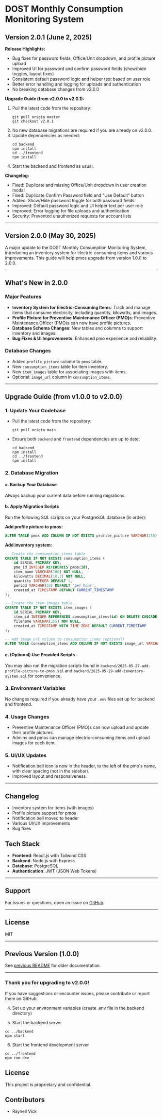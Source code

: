 # DOST Monthly Consumption Monitoring System

## Version 2.0.1 (June 2, 2025)

**Release Highlights:**
- Bug fixes for password fields, Office/Unit dropdown, and profile picture upload
- Improved UI for password and confirm password fields (show/hide toggles, layout fixes)
- Consistent default password logic and helper text based on user role
- Better error handling and logging for uploads and authentication
- No breaking database changes from v2.0.0

**Upgrade Guide (from v2.0.0 to v2.0.1):**
1. Pull the latest code from the repository:
   ```
   git pull origin master
   git checkout v2.0.1
   ```
2. No new database migrations are required if you are already on v2.0.0.
3. Update dependencies as needed:
   ```
   cd backend
   npm install
   cd ../frontend
   npm install
   ```
4. Start the backend and frontend as usual.

**Changelog:**
- Fixed: Duplicate and missing Office/Unit dropdown in user creation modal
- Fixed: Duplicate Confirm Password field and "Use Default" button
- Added: Show/Hide password toggle for both password fields
- Improved: Default password logic and UI helper text per user role
- Improved: Error logging for file uploads and authentication
- Security: Prevented unauthorized requests for account lists

---

## Version 2.0.0 (May 30, 2025)

A major update to the DOST Monthly Consumption Monitoring System, introducing an inventory system for electric-consuming items and various improvements. This guide will help pmos upgrade from version 1.0.0 to 2.0.0.

---

## What's New in 2.0.0

### Major Features
- **Inventory System for Electric-Consuming Items**: Track and manage items that consume electricity, including quantity, kilowatts, and images.
- **Profile Picture for Preventive Maintenance Officer (PMO)s**: Preventive Maintenance Officer (PMO)s can now have profile pictures.
- **Database Schema Changes**: New tables and columns to support inventory and images.
- **Bug Fixes & UI Improvements**: Enhanced pmo experience and reliability.

### Database Changes
- Added `profile_picture` column to `pmos` table.
- New `consumption_items` table for item inventory.
- New `item_images` table for associating images with items.
- Optional: `image_url` column in `consumption_items`.

---

## Upgrade Guide (from v1.0.0 to v2.0.0)

### 1. Update Your Codebase
- Pull the latest code from the repository:
  ```
  git pull origin main
  ```
- Ensure both `backend` and `frontend` dependencies are up to date:
  ```
  cd backend
  npm install
  cd ../frontend
  npm install
  ```

### 2. Database Migration
#### a. Backup Your Database
Always backup your current data before running migrations.

#### b. Apply Migration Scripts
Run the following SQL scripts on your PostgreSQL database (in order):

**Add profile picture to pmos:**
```sql
ALTER TABLE pmos ADD COLUMN IF NOT EXISTS profile_picture VARCHAR(255) NOT NULL DEFAULT 'default-profile.jpg';
```

**Add inventory system:**
```sql
-- Create the consumption_items table
CREATE TABLE IF NOT EXISTS consumption_items (
    id SERIAL PRIMARY KEY,
    pmo_id INTEGER REFERENCES pmos(id),
    item_name VARCHAR(100) NOT NULL,
    kilowatts DECIMAL(10,2) NOT NULL,
    quantity INTEGER DEFAULT 1,
    period VARCHAR(20) DEFAULT 'per hour',
    created_at TIMESTAMP DEFAULT CURRENT_TIMESTAMP
);

-- Create the item_images table
CREATE TABLE IF NOT EXISTS item_images (
    id SERIAL PRIMARY KEY,
    item_id INTEGER REFERENCES consumption_items(id) ON DELETE CASCADE,
    filename VARCHAR(255) NOT NULL,
    created_at TIMESTAMP WITH TIME ZONE DEFAULT CURRENT_TIMESTAMP
);

-- Add image_url column to consumption_items (optional)
ALTER TABLE consumption_items ADD COLUMN IF NOT EXISTS image_url VARCHAR(255);
```

#### c. (Optional) Use Provided Scripts
You may also run the migration scripts found in `backend/2025-05-27-add-profile-picture-to-pmos.sql` and `backend/2025-05-29-add-inventory-system.sql` for convenience.

### 3. Environment Variables
No changes required if you already have your `.env` files set up for backend and frontend.

### 4. Usage Changes
- Preventive Maintenance Officer (PMO)s can now upload and update their profile pictures.
- Admins and pmos can manage electric-consuming items and upload images for each item.

### 5. UI/UX Updates
- Notification bell icon is now in the header, to the left of the pmo's name, with clear spacing (not in the sidebar).
- Improved layout and responsiveness.

---

## Changelog
- Inventory system for items (with images)
- Profile picture support for pmos
- Notification bell moved to header
- Various UI/UX improvements
- Bug fixes

## Tech Stack
- **Frontend**: React.js with Tailwind CSS
- **Backend**: Node.js with Express
- **Database**: PostgreSQL
- **Authentication**: JWT (JSON Web Tokens)

---

## Support
For issues or questions, open an issue on [GitHub](https://github.com/rynllvck5/dostMontlyConsumptionMonitoring).

---

## License
MIT

---

## Previous Version (1.0.0)
See [previous README](https://github.com/rynllvck5/dostMontlyConsumptionMonitoring/tree/v1.0.0) for older documentation.

---

### Thank you for upgrading to v2.0.0!
If you have suggestions or encounter issues, please contribute or report them on GitHub.

4. Set up your environment variables (create .env file in the backend directory)

5. Start the backend server
```
cd ../backend
npm start
```

6. Start the frontend development server
```
cd ../frontend
npm run dev
```

## License

This project is proprietary and confidential.

## Contributors

- Raynell Vick 